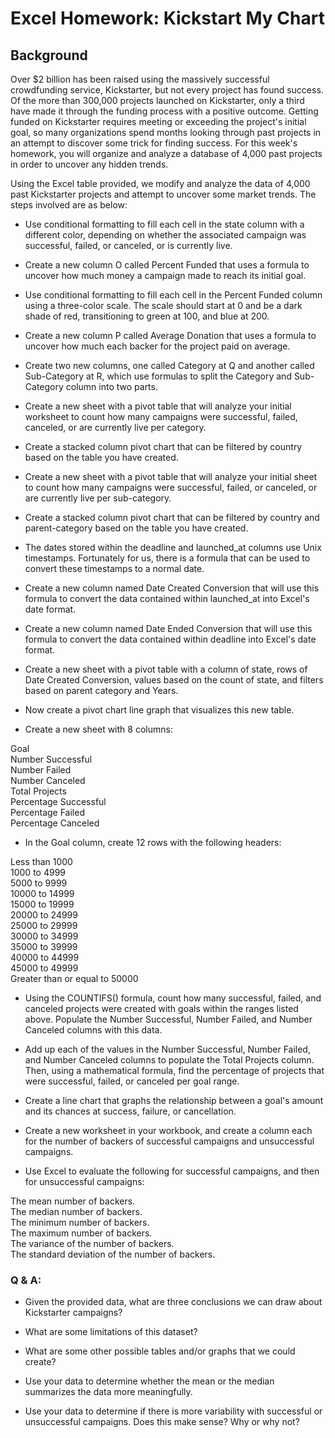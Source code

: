 
# Excel Homework: Kickstart My Chart

## Background

Over $2 billion has been raised using the massively successful crowdfunding service, Kickstarter, but not every project has found success. Of the more than 300,000 projects launched on Kickstarter, only a third have made it through the funding process with a positive outcome.
Getting funded on Kickstarter requires meeting or exceeding the project's initial goal, so many organizations spend months looking through past projects in an attempt to discover some trick for finding success. For this week's homework, you will organize and analyze a database of 4,000 past projects in order to uncover any hidden trends.

Using the Excel table provided, we modify and analyze the data of 4,000 past Kickstarter projects and attempt to uncover some market trends. The steps involved are as below:

* Use conditional formatting to fill each cell in the state column with a different color, depending on whether the associated campaign was successful, failed, or canceled, or is currently live.

* Create a new column O called Percent Funded that uses a formula to uncover how much money a campaign made to reach its initial goal.

* Use conditional formatting to fill each cell in the Percent Funded column using a three-color scale. The scale should start at 0 and be a dark shade of red, transitioning to green at 100, and blue at 200.

* Create a new column P called Average Donation that uses a formula to uncover how much each backer for the project paid on average.

* Create two new columns, one called Category at Q and another called Sub-Category at R, which use formulas to split the Category and Sub-Category column into two parts.

* Create a new sheet with a pivot table that will analyze your initial worksheet to count how many campaigns were successful, failed, canceled, or are currently live per category.

* Create a stacked column pivot chart that can be filtered by country based on the table you have created.

* Create a new sheet with a pivot table that will analyze your initial sheet to count how many campaigns were successful, failed, or canceled, or are currently live per sub-category.

* Create a stacked column pivot chart that can be filtered by country and parent-category based on the table you have created.

* The dates stored within the deadline and launched_at columns use Unix timestamps. Fortunately for us, there is a formula that can be used to convert these timestamps to a normal date.

* Create a new column named Date Created Conversion that will use this formula to convert the data contained within launched_at into Excel's date format.

* Create a new column named Date Ended Conversion that will use this formula to convert the data contained within deadline into Excel's date format.

* Create a new sheet with a pivot table with a column of state, rows of Date Created Conversion, values based on the count of state, and filters based on parent category and Years.

* Now create a pivot chart line graph that visualizes this new table.

* Create a new sheet with 8 columns:

Goal <br/>
Number Successful <br/>
Number Failed <br/>
Number Canceled <br/>
Total Projects <br/>
Percentage Successful <br/>
Percentage Failed <br/>
Percentage Canceled <br/>

* In the Goal column, create 12 rows with the following headers:

Less than 1000 <br/>
1000 to 4999 <br/>
5000 to 9999 <br/>
10000 to 14999 <br/>
15000 to 19999 <br/>
20000 to 24999 <br/>
25000 to 29999 <br/>
30000 to 34999 <br/>
35000 to 39999 <br/>
40000 to 44999 <br/>
45000 to 49999 <br/>
Greater than or equal to 50000 <br/>

* Using the COUNTIFS() formula, count how many successful, failed, and canceled projects were created with goals within the ranges listed above. Populate the Number Successful, Number Failed, and Number Canceled columns with this data.

* Add up each of the values in the Number Successful, Number Failed, and Number Canceled columns to populate the Total Projects column. Then, using a mathematical formula, find the percentage of projects that were successful, failed, or canceled per goal range.

* Create a line chart that graphs the relationship between a goal's amount and its chances at success, failure, or cancellation.

* Create a new worksheet in your workbook, and create a column each for the number of backers of successful campaigns and unsuccessful campaigns.

* Use Excel to evaluate the following for successful campaigns, and then for unsuccessful campaigns:

The mean number of backers. <br/>
The median number of backers. <br/>
The minimum number of backers. <br/>
The maximum number of backers. <br/>
The variance of the number of backers. <br/>
The standard deviation of the number of backers. <br/>


### Q & A:

* Given the provided data, what are three conclusions we can draw about Kickstarter campaigns?

* What are some limitations of this dataset?

* What are some other possible tables and/or graphs that we could create?

* Use your data to determine whether the mean or the median summarizes the data more meaningfully.

* Use your data to determine if there is more variability with successful or unsuccessful campaigns. Does this make sense? Why or why not?
